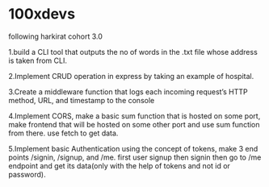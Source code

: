 # 100xdevs
following harkirat cohort 3.0

1.build a CLI tool that outputs the no of words in the .txt file whose address is taken from CLI.

2.Implement CRUD operation in express by taking an example of hospital.

3.Create a middleware function that logs each incoming request’s HTTP method, URL, and timestamp to the console

4.Implement CORS, make a basic sum function that is hosted on some port, make frontend that will be hosted on some other port and use sum function from there. use fetch to get data.

5.Implement basic Authentication using the concept of tokens, make 3 end points /signin, /signup, and /me. first user signup then signin then go to /me endpoint and get its data(only with the help of tokens and not   id or password). 
